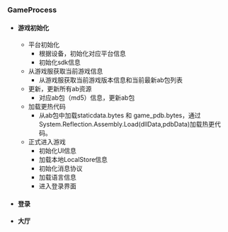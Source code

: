 ### GameProcess

- #### 游戏初始化

  - 平台初始化 
    - 根据设备，初始化对应平台信息
    - 初始化sdk信息
  - 从游戏服获取当前游戏信息
    - 从游戏服获取当前游戏版本信息和当前最新ab包列表
  - 更新，更新所有ab资源
    - 对应ab包（md5）信息，更新ab包
  - 加载更热代码
    - 从ab包中加载staticdata.bytes 和 game_pdb.bytes，通过System.Reflection.Assembly.Load(dllData,pdbData)加载热更代码。
  - 正式进入游戏
    - 初始化UI信息
    - 加载本地LocalStore信息
    - 初始化消息协议
    - 加载语言信息
    - 进入登录界面

- #### 登录

- #### 大厅

  